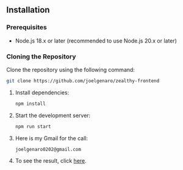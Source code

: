 ## Installation

### Prerequisites

- Node.js 18.x or later (recommended to use Node.js 20.x or later)

### Cloning the Repository

Clone the repository using the following command:

```bash
git clone https://github.com/joelgenaro/zealthy-frontend
```

1. Install dependencies:

   ```bash
   npm install
   ```

2. Start the development server:

   ```bash
   npm run start
   ```

3. Here is my Gmail for the call:

   ```bash
   joelgenaro0202@gmail.com
   ```

4. To see the result, click <a href="https://zealthy-frontend.netlify.app" target="_blank">here</a>.
